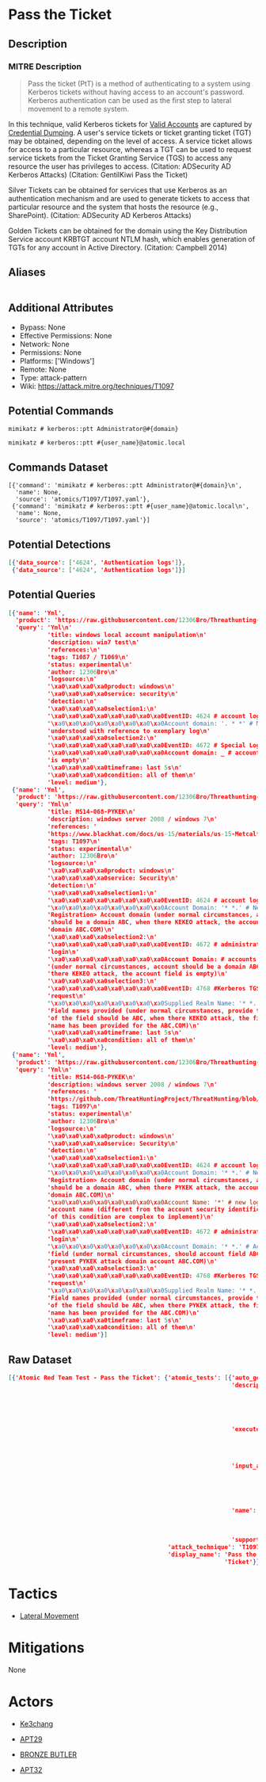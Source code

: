 
# Pass the Ticket

## Description

### MITRE Description

> Pass the ticket (PtT) is a method of authenticating to a system using Kerberos tickets without having access to an account's password. Kerberos authentication can be used as the first step to lateral movement to a remote system.

In this technique, valid Kerberos tickets for [Valid Accounts](https://attack.mitre.org/techniques/T1078) are captured by [Credential Dumping](https://attack.mitre.org/techniques/T1003). A user's service tickets or ticket granting ticket (TGT) may be obtained, depending on the level of access. A service ticket allows for access to a particular resource, whereas a TGT can be used to request service tickets from the Ticket Granting Service (TGS) to access any resource the user has privileges to access. (Citation: ADSecurity AD Kerberos Attacks) (Citation: GentilKiwi Pass the Ticket)

Silver Tickets can be obtained for services that use Kerberos as an authentication mechanism and are used to generate tickets to access that particular resource and the system that hosts the resource (e.g., SharePoint). (Citation: ADSecurity AD Kerberos Attacks)

Golden Tickets can be obtained for the domain using the Key Distribution Service account KRBTGT account NTLM hash, which enables generation of TGTs for any account in Active Directory. (Citation: Campbell 2014)

## Aliases

```

```

## Additional Attributes

* Bypass: None
* Effective Permissions: None
* Network: None
* Permissions: None
* Platforms: ['Windows']
* Remote: None
* Type: attack-pattern
* Wiki: https://attack.mitre.org/techniques/T1097

## Potential Commands

```
mimikatz # kerberos::ptt Administrator@#{domain}

mimikatz # kerberos::ptt #{user_name}@atomic.local

```

## Commands Dataset

```
[{'command': 'mimikatz # kerberos::ptt Administrator@#{domain}\n',
  'name': None,
  'source': 'atomics/T1097/T1097.yaml'},
 {'command': 'mimikatz # kerberos::ptt #{user_name}@atomic.local\n',
  'name': None,
  'source': 'atomics/T1097/T1097.yaml'}]
```

## Potential Detections

```json
[{'data_source': ['4624', 'Authentication logs']},
 {'data_source': ['4624', 'Authentication logs']}]
```

## Potential Queries

```json
[{'name': 'Yml',
  'product': 'https://raw.githubusercontent.com/12306Bro/Threathunting-book/master/{}',
  'query': 'Yml\n'
           'title: windows local account manipulation\n'
           'description: win7 test\n'
           'references:\n'
           'tags: T1087 / T1069\n'
           'status: experimental\n'
           'author: 12306Bro\n'
           'logsource:\n'
           '\xa0\xa0\xa0\xa0product: windows\n'
           '\xa0\xa0\xa0\xa0service: security\n'
           'detection:\n'
           '\xa0\xa0\xa0\xa0selection1:\n'
           '\xa0\xa0\xa0\xa0\xa0\xa0\xa0\xa0EventID: 4624 # account login\n'
           "\xa0\xa0\xa0\xa0\xa0\xa0\xa0\xa0Account domain: '. * *' # May be "
           'understood with reference to exemplary log\n'
           '\xa0\xa0\xa0\xa0selection2:\n'
           '\xa0\xa0\xa0\xa0\xa0\xa0\xa0\xa0EventID: 4672 # Special Login\n'
           '\xa0\xa0\xa0\xa0\xa0\xa0\xa0\xa0Account domain: _ # account field '
           'is empty\n'
           '\xa0\xa0\xa0\xa0timeframe: last 5s\n'
           '\xa0\xa0\xa0\xa0condition: all of them\n'
           'level: medium'},
 {'name': 'Yml',
  'product': 'https://raw.githubusercontent.com/12306Bro/Threathunting-book/master/{}',
  'query': 'Yml\n'
           'title: MS14-068-PYKEK\n'
           'description: windows server 2008 / windows 7\n'
           'references: '
           'https://www.blackhat.com/docs/us-15/materials/us-15-Metcalf-Red-Vs-Blue-Modern-Active-Directory-Attacks-Detection-And-Protection-wp.pdf\n'
           'tags: T1097\n'
           'status: experimental\n'
           'author: 12306Bro\n'
           'logsource:\n'
           '\xa0\xa0\xa0\xa0product: windows\n'
           '\xa0\xa0\xa0\xa0service: Security\n'
           'detection:\n'
           '\xa0\xa0\xa0\xa0selection1:\n'
           '\xa0\xa0\xa0\xa0\xa0\xa0\xa0\xa0EventID: 4624 # account login\n'
           "\xa0\xa0\xa0\xa0\xa0\xa0\xa0\xa0Account Domain: '* *.' # New "
           'Registration> Account domain (under normal circumstances, account '
           'should be a domain ABC, when there KEKEO attack, the account '
           'domain ABC.COM)\n'
           '\xa0\xa0\xa0\xa0selection2:\n'
           '\xa0\xa0\xa0\xa0\xa0\xa0\xa0\xa0EventID: 4672 # administrator '
           'login\n'
           '\xa0\xa0\xa0\xa0\xa0\xa0\xa0\xa0Account Domain: # accounts domain '
           '(under normal circumstances, account should be a domain ABC, when '
           'there KEKEO attack, the account field is empty)\n'
           '\xa0\xa0\xa0\xa0selection3:\n'
           '\xa0\xa0\xa0\xa0\xa0\xa0\xa0\xa0EventID: 4768 #Kerberos TGS '
           'request\n'
           "\xa0\xa0\xa0\xa0\xa0\xa0\xa0\xa0Supplied Realm Name: '* *.' # "
           'Field names provided (under normal circumstances, provide the name '
           'of the field should be ABC, when there KEKEO attack, the field '
           'name has been provided for the ABC.COM)\n'
           '\xa0\xa0\xa0\xa0timeframe: last 5s\n'
           '\xa0\xa0\xa0\xa0condition: all of them\n'
           'level: medium'},
 {'name': 'Yml',
  'product': 'https://raw.githubusercontent.com/12306Bro/Threathunting-book/master/{}',
  'query': 'Yml\n'
           'title: MS14-068-PYKEK\n'
           'description: windows server 2008 / windows 7\n'
           'references: '
           'https://github.com/ThreatHuntingProject/ThreatHunting/blob/master/hunts/golden_ticket.md\n'
           'tags: T1097\n'
           'status: experimental\n'
           'author: 12306Bro\n'
           'logsource:\n'
           '\xa0\xa0\xa0\xa0product: windows\n'
           '\xa0\xa0\xa0\xa0service: Security\n'
           'detection:\n'
           '\xa0\xa0\xa0\xa0selection1:\n'
           '\xa0\xa0\xa0\xa0\xa0\xa0\xa0\xa0EventID: 4624 # account login\n'
           "\xa0\xa0\xa0\xa0\xa0\xa0\xa0\xa0Account Domain: '* *.' # New "
           'Registration> Account domain (under normal circumstances, account '
           'should be a domain ABC, when there PYKEK attack, the account '
           'domain ABC.COM)\n'
           "\xa0\xa0\xa0\xa0\xa0\xa0\xa0\xa0Account Name: '*' # new login> "
           'account name (different from the account security identification '
           'of this condition are complex to implement)\n'
           '\xa0\xa0\xa0\xa0selection2:\n'
           '\xa0\xa0\xa0\xa0\xa0\xa0\xa0\xa0EventID: 4672 # administrator '
           'login\n'
           "\xa0\xa0\xa0\xa0\xa0\xa0\xa0\xa0Account Domain: '* *.' # Account "
           'field (under normal circumstances, should account field ABC, when '
           'present PYKEK attack domain account ABC.COM)\n'
           '\xa0\xa0\xa0\xa0selection3:\n'
           '\xa0\xa0\xa0\xa0\xa0\xa0\xa0\xa0EventID: 4768 #Kerberos TGS '
           'request\n'
           "\xa0\xa0\xa0\xa0\xa0\xa0\xa0\xa0Supplied Realm Name: '* *.' # "
           'Field names provided (under normal circumstances, provide the name '
           'of the field should be ABC, when there PYKEK attack, the field '
           'name has been provided for the ABC.COM)\n'
           '\xa0\xa0\xa0\xa0timeframe: last 5s\n'
           '\xa0\xa0\xa0\xa0condition: all of them\n'
           'level: medium'}]
```

## Raw Dataset

```json
[{'Atomic Red Team Test - Pass the Ticket': {'atomic_tests': [{'auto_generated_guid': 'dbf38128-7ba7-4776-bedf-cc2eed432098',
                                                               'description': 'Similar '
                                                                              'to '
                                                                              'PTH, '
                                                                              'but '
                                                                              'attacking '
                                                                              'Kerberos\n',
                                                               'executor': {'command': 'mimikatz '
                                                                                       '# '
                                                                                       'kerberos::ptt '
                                                                                       '#{user_name}@#{domain}\n',
                                                                            'name': 'command_prompt'},
                                                               'input_arguments': {'domain': {'default': 'atomic.local',
                                                                                              'description': 'domain',
                                                                                              'type': 'string'},
                                                                                   'user_name': {'default': 'Administrator',
                                                                                                 'description': 'username',
                                                                                                 'type': 'string'}},
                                                               'name': 'Mimikatz '
                                                                       'Kerberos '
                                                                       'Ticket '
                                                                       'Attack',
                                                               'supported_platforms': ['windows']}],
                                             'attack_technique': 'T1097',
                                             'display_name': 'Pass the '
                                                             'Ticket'}}]
```

# Tactics


* [Lateral Movement](../tactics/Lateral-Movement.md)


# Mitigations

None

# Actors


* [Ke3chang](../actors/Ke3chang.md)

* [APT29](../actors/APT29.md)
    
* [BRONZE BUTLER](../actors/BRONZE-BUTLER.md)
    
* [APT32](../actors/APT32.md)
    
